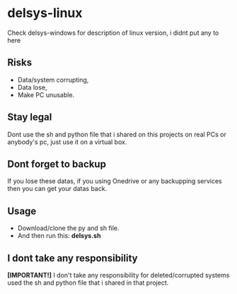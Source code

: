 # delsys-linux
Check delsys-windows for description of linux version, i didnt put any to here

## Risks
- Data/system corrupting,
- Data lose,
- Make PC unusable.

## Stay legal
Dont use the sh and python file that i shared on this projects on real PCs or anybody's pc, just use it on a virtual box.

## Dont forget to backup
If you lose these datas, if you using Onedrive or any backupping services then you can get your datas back.

## Usage
- Download/clone the py and sh file.
- And then run this: **delsys.sh**

## I dont take any responsibility
**[IMPORTANT!]** I don't take any responsibility for deleted/corrupted systems used the sh and python file that i shared in that project.
